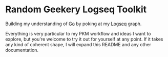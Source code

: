 # Random Geekery Logseq Toolkit

Building my understanding of [Go](https://go.dev) by poking at my [Logseq](https://logseq.com) graph.

Everything is very particular to my PKM workflow and ideas I want to explore, but you're welcome to try it out for yourself at any point. If it takes any kind of coherent shape, I will expand this README and any other documentation.
